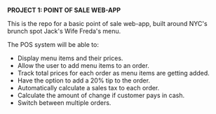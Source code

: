 <b>PROJECT 1: POINT OF SALE WEB-APP</b>

This is the repo for a basic point of sale web-app, built around NYC's brunch spot Jack's Wife Freda's menu. 

The POS system will be able to:
- Display menu items and their prices.
- Allow the user to add menu items to an order.
- Track total prices for each order as menu items are getting added.
- Have the option to add a 20% tip to the order.
- Automatically calculate a sales tax to each order.
- Calculate the amount of change if customer pays in cash.
- Switch between multiple orders.
